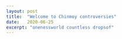 ```yaml
---
layout: post
title:  "Welcome to Chinmoy controversies"
date:   2020-06-25
excerpt: "onenessworld countless dropsof"
---
```

